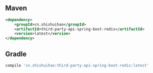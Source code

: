 ## Maven

```xml
<dependency>
    <groupId>cn.shishuihao</groupId>
    <artifactId>third-party-api-spring-boot-redis</artifactId>
    <version>latest</version>
</dependency>
```

## Gradle

``` groovy
compile 'cn.shishuihao:third-party-api-spring-boot-redis:latest'
```
